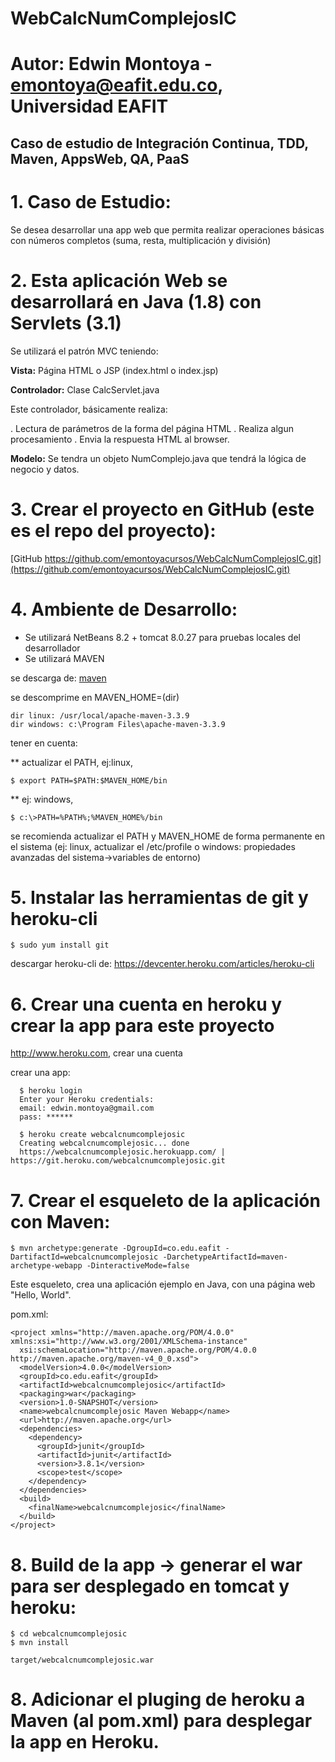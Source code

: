 # WebCalcNumComplejosIC
# Autor: Edwin Montoya - emontoya@eafit.edu.co, Universidad EAFIT

## Caso de estudio de Integración Continua, TDD, Maven, AppsWeb, QA, PaaS

# 1. Caso de Estudio: 

Se desea desarrollar una app web que permita realizar operaciones básicas con números completos (suma, resta, multiplicación y división)

# 2. Esta aplicación Web se desarrollará en Java (1.8) con Servlets (3.1)

Se utilizará el patrón MVC teniendo:

**Vista:** Página HTML o JSP (index.html o index.jsp)

**Controlador:** Clase CalcServlet.java

  Este controlador, básicamente realiza:
  
  . Lectura de parámetros de la forma del página HTML
  . Realiza algun procesamiento
  . Envia la respuesta HTML al browser.
  
 **Modelo:** Se tendra un objeto NumComplejo.java que tendrá la lógica de negocio y datos.
 
# 3. Crear el proyecto en GitHub (este es el repo del proyecto):

[GitHub https://github.com/emontoyacursos/WebCalcNumComplejosIC.git](https://github.com/emontoyacursos/WebCalcNumComplejosIC.git)
 
# 4. Ambiente de Desarrollo:

* Se utilizará NetBeans 8.2 + tomcat 8.0.27 para pruebas locales del desarrollador
* Se utilizará MAVEN

se descarga de: [maven](http://maven.apache.org)

se descomprime en MAVEN_HOME=(dir)

    dir linux: /usr/local/apache-maven-3.3.9
    dir windows: c:\Program Files\apache-maven-3.3.9

tener en cuenta:

** actualizar el PATH, ej:linux,

    $ export PATH=$PATH:$MAVEN_HOME/bin
    
**  ej: windows, 

    $ c:\>PATH=%PATH%;%MAVEN_HOME%/bin
                        
se recomienda actualizar el PATH y MAVEN_HOME de forma permanente en el sistema
(ej: linux, actualizar el /etc/profile o windows: propiedades avanzadas del sistema->variables de entorno)

# 5. Instalar las herramientas de git y heroku-cli

    $ sudo yum install git
    
descargar heroku-cli de: https://devcenter.heroku.com/articles/heroku-cli

# 6. Crear una cuenta en heroku y crear la app para este proyecto

http://www.heroku.com, crear una cuenta

crear una app:

      $ heroku login
      Enter your Heroku credentials:
      email: edwin.montoya@gmail.com
      pass: ******
      
      $ heroku create webcalcnumcomplejosic
      Creating webcalcnumcomplejosic... done
      https://webcalcnumcomplejosic.herokuapp.com/ | https://git.heroku.com/webcalcnumcomplejosic.git
      
# 7. Crear el esqueleto de la aplicación con Maven:

    $ mvn archetype:generate -DgroupId=co.edu.eafit -DartifactId=webcalcnumcomplejosic -DarchetypeArtifactId=maven-archetype-webapp -DinteractiveMode=false

Este esqueleto, crea una aplicación ejemplo en Java, con una página web "Hello, World".

pom.xml:

    <project xmlns="http://maven.apache.org/POM/4.0.0" xmlns:xsi="http://www.w3.org/2001/XMLSchema-instance"
      xsi:schemaLocation="http://maven.apache.org/POM/4.0.0 http://maven.apache.org/maven-v4_0_0.xsd">
      <modelVersion>4.0.0</modelVersion>
      <groupId>co.edu.eafit</groupId>
      <artifactId>webcalcnumcomplejosic</artifactId>
      <packaging>war</packaging>
      <version>1.0-SNAPSHOT</version>
      <name>webcalcnumcomplejosic Maven Webapp</name>
      <url>http://maven.apache.org</url>
      <dependencies>
        <dependency>
          <groupId>junit</groupId>
          <artifactId>junit</artifactId>
          <version>3.8.1</version>
          <scope>test</scope>
        </dependency>
      </dependencies>
      <build>
        <finalName>webcalcnumcomplejosic</finalName>
      </build>
    </project>

# 8. Build de la app -> generar el war para ser desplegado en tomcat y heroku:

    $ cd webcalcnumcomplejosic
    $ mvn install
    
    target/webcalcnumcomplejosic.war

# 8. Adicionar el pluging de heroku a Maven (al pom.xml) para desplegar la app en Heroku.


      
      
    
